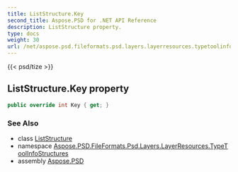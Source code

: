 ```yaml
---
title: ListStructure.Key
second_title: Aspose.PSD for .NET API Reference
description: ListStructure property. 
type: docs
weight: 30
url: /net/aspose.psd.fileformats.psd.layers.layerresources.typetoolinfostructures/liststructure/key/
---
```

{{< psd/tize >}}
## ListStructure.Key property

```csharp
public override int Key { get; }
```

### See Also

* class [ListStructure](../)
* namespace [Aspose.PSD.FileFormats.Psd.Layers.LayerResources.TypeToolInfoStructures](../../liststructure/)
* assembly [Aspose.PSD](../../../)


